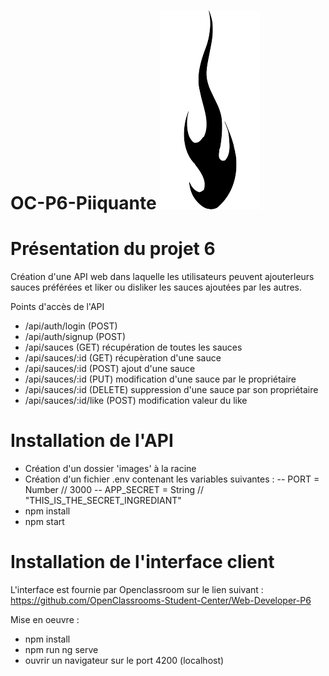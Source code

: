 # OC-P6-Piiquante ![logo du site](./assets/images/flame.png)

# Présentation du projet 6

Création d'une API web dans laquelle les utilisateurs peuvent ajouterleurs sauces préférées et liker ou disliker les sauces ajoutées par les autres.

Points d'accès de l'API

- /api/auth/login (POST)
- /api/auth/signup (POST)
- /api/sauces (GET) récupération de toutes les sauces
- /api/sauces/:id (GET) récupèration d'une sauce
- /api/sauces/:id (POST) ajout d'une sauce
- /api/sauces/:id (PUT) modification d'une sauce par le propriétaire
- /api/sauces/:id (DELETE) suppression d'une sauce par son propriétaire
- /api/sauces/:id/like (POST) modification valeur du like

# Installation de l'API

- Création d'un dossier 'images' à la racine
- Création d'un fichier .env contenant les variables suivantes :
  -- PORT = Number // 3000
  -- APP_SECRET = String // "THIS_IS_THE_SECRET_INGREDIANT"
- npm install
- npm start

# Installation de l'interface client

L'interface est fournie par Openclassroom sur le lien suivant :
https://github.com/OpenClassrooms-Student-Center/Web-Developer-P6

Mise en oeuvre :

- npm install
- npm run ng serve
- ouvrir un navigateur sur le port 4200 (localhost)

